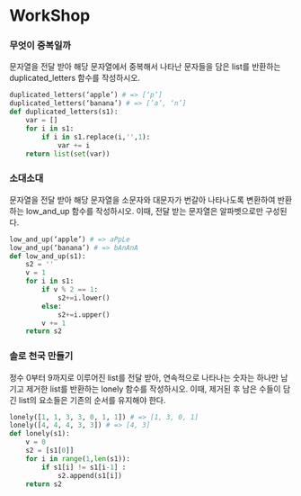 # WorkShop


### 무엇이 중복일까
문자열을 전달 받아 해당 문자열에서 중복해서 나타난 문자들을 담은 list를 반환하는 duplicated_letters 함수를 작성하시오.

```python
duplicated_letters(‘apple’) # => [‘p’]
duplicated_letters(‘banana’) # => [’a’, ‘n’]
def duplicated_letters(s1):
    var = []
    for i in s1:
        if i in s1.replace(i,'',1):
            var += i
    return list(set(var))
```

### 소대소대
문자열을 전달 받아 해당 문자열을 소문자와 대문자가 번갈아 나타나도록 변환하여 반환하는 low_and_up 함수를 작성하시오. 이때, 전달 받는 문자열은 알파벳으로만 구성된다.

```python
low_and_up(‘apple’) # => aPpLe
low_and_up(‘banana’) # => bAnAnA
def low_and_up(s1):
    s2 = ''
    v = 1
    for i in s1:
        if v % 2 == 1:
            s2+=i.lower()
        else:
            s2+=i.upper()
        v += 1
    return s2
```

### 솔로 천국 만들기
정수 0부터 9까지로 이루어진 list를 전달 받아, 연속적으로 나타나는 숫자는 하나만 남 기고 제거한 list를 반환하는 lonely 함수를 작성하시오. 이때, 제거된 후 남은 수들이 담긴 list의 요소들은 기존의 순서를 유지해야 한다.

```python
lonely([1, 1, 3, 3, 0, 1, 1]) # => [1, 3, 0, 1]
lonely([4, 4, 4, 3, 3]) # => [4, 3]
def lonely(s1):
    v = 0
    s2 = [s1[0]]
    for i in range(1,len(s1)):
        if s1[i] != s1[i-1] :
            s2.append(s1[i])
    return s2
```